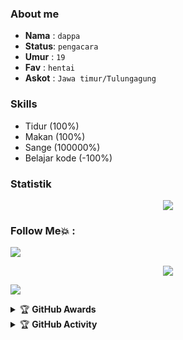 ### About me
- **Nama**  : `dappa`
- **Status**: `pengacara`
- **Umur**  : `19`
- **Fav**   : `hentai`
- **Askot**  : `Jawa timur/Tulungagung`

### Skills
- Tidur (100%)
- Makan (100%)
- Sange (100000%)
- Belajar kode (-100%)

### Statistik
<p align="center"><a href="https://github.com/ReyyNada"><img src="https://github-readme-stats.vercel.app/api?username=ReyyNada&show_icons=true&theme=radical"></a></p>


### Follow Me💥 :
</p>
<img src="https://user-images.githubusercontent.com/73097560/115834477-dbab4500-a447-11eb-908a-139a6edaec5c.gif">
    <p align="center"> 
    <a href="https://t.me/shiroxynn" target="blank"><img src="https://img.icons8.com/nolan/55/telegram-app.png" /></a>
    <p align="center"> 
</p>
<img src="https://user-images.githubusercontent.com/73097560/115834477-dbab4500-a447-11eb-908a-139a6edaec5c.gif">
    <p align="center"> 

<details>
    <summary>&#127942 <b>GitHub Awards</b></summary><br/>

![Github Trophy](https://github-profile-trophy.vercel.app/?username=ReyyNada)

</details>

<details>
    <summary>&#127942 <b>GitHub Activity</b></summary><br/>

![Metrics](https://metrics.lecoq.io/ReyyNada?template=classic&repositories.forks=true&languages=1&languages.colors=github&languages.threshold=0%25&config.timezone=Asia%2FJakarta)

</details>
